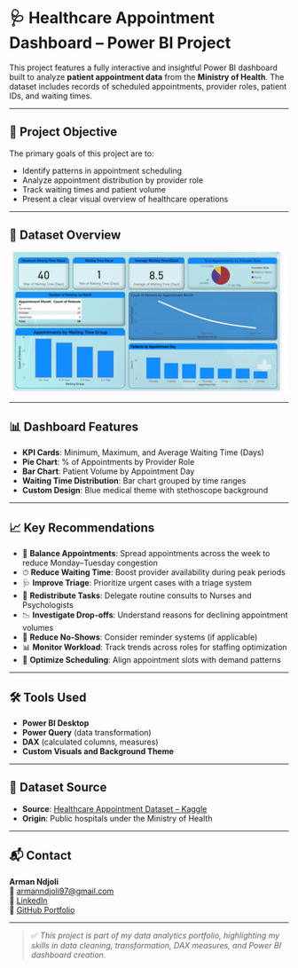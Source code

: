 
# 🩺 Healthcare Appointment Dashboard – Power BI Project

This project features a fully interactive and insightful Power BI dashboard built to analyze **patient appointment data** from the **Ministry of Health**. The dataset includes records of scheduled appointments, provider roles, patient IDs, and waiting times.

---

## 📌 Project Objective

The primary goals of this project are to:

- Identify patterns in appointment scheduling  
- Analyze appointment distribution by provider role  
- Track waiting times and patient volume  
- Present a clear visual overview of healthcare operations

---

## 📄 Dataset Overview

![Healthcare Dashboard](Screenshot%202025-06-01%20133128.png)

---

## 📊 Dashboard Features

- **KPI Cards**: Minimum, Maximum, and Average Waiting Time (Days)  
- **Pie Chart**: % of Appointments by Provider Role  
- **Bar Chart**: Patient Volume by Appointment Day  
- **Waiting Time Distribution**: Bar chart grouped by time ranges  
- **Custom Design**: Blue medical theme with stethoscope background

---

## 📈 Key Recommendations

- 📆 **Balance Appointments**: Spread appointments across the week to reduce Monday–Tuesday congestion  
- ⏱ **Reduce Waiting Time**: Boost provider availability during peak periods  
- 🩺 **Improve Triage**: Prioritize urgent cases with a triage system  
- 🔁 **Redistribute Tasks**: Delegate routine consults to Nurses and Psychologists  
- 📉 **Investigate Drop-offs**: Understand reasons for declining appointment volumes  
- 🔔 **Reduce No-Shows**: Consider reminder systems (if applicable)  
- 📊 **Monitor Workload**: Track trends across roles for staffing optimization  
- 📅 **Optimize Scheduling**: Align appointment slots with demand patterns

---

## 🛠️ Tools Used

- **Power BI Desktop**  
- **Power Query** (data transformation)  
- **DAX** (calculated columns, measures)  
- **Custom Visuals and Background Theme**

---

## 🧾 Dataset Source

- **Source**: [Healthcare Appointment Dataset – Kaggle](#)  
- **Origin**: Public hospitals under the Ministry of Health

---

## 📬 Contact

**Arman Ndjoli**  
📧 armanndjoli97@gmail.com  
🔗 [LinkedIn](https://www.linkedin.com/in/arman-ndjoli97)  
🔗 [GitHub Portfolio](https://github.com/Ndjoli)

---

> ✅ *This project is part of my data analytics portfolio, highlighting my skills in data cleaning, transformation, DAX measures, and Power BI dashboard creation.*
